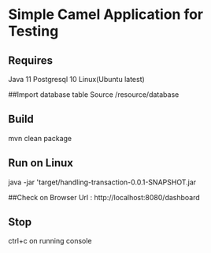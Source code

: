 # Simple Camel Application for Testing

## Requires
Java 11
Postgresql 10
Linux(Ubuntu latest)

##Import database table
Source /resource/database

## Build
mvn clean package

## Run on Linux
java -jar 'target/handling-transaction-0.0.1-SNAPSHOT.jar

##Check on Browser
Url : http://localhost:8080/dashboard

## Stop
ctrl+c on running console
